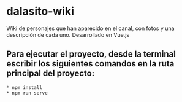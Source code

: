 # dalasito-wiki
Wiki de personajes que han aparecido en el canal, con fotos y una descripción de cada uno. Desarrollado en Vue.js

## Para ejecutar el proyecto, desde la terminal escribir los siguientes comandos en la ruta principal del proyecto:
```
* npm install
* npm run serve
```
